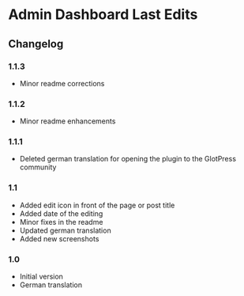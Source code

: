 # Admin Dashboard Last Edits
## Changelog
### 1.1.3
* Minor readme corrections

### 1.1.2
* Minor readme enhancements

### 1.1.1
* Deleted german translation for opening the plugin to the GlotPress community

### 1.1
* Added edit icon in front of the page or post title
* Added date of the editing
* Minor fixes in the readme
* Updated german translation
* Added new screenshots

### 1.0
* Initial version
* German translation
